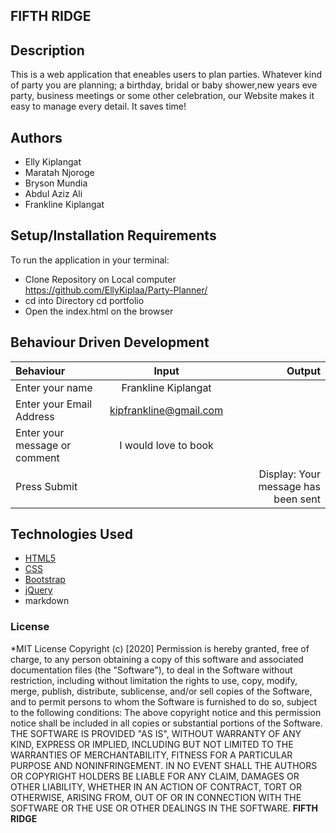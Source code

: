 ## FIFTH RIDGE

## Description
 This is a web application that eneables users to plan parties. Whatever kind of party you are planning; a birthday, bridal or baby shower,new years eve party, business meetings or some other celebration, our Website  makes it easy to manage every detail. It saves time!
 ## Authors
* Elly Kiplangat 
* Maratah Njoroge
* Bryson Mundia
* Abdul Aziz Ali
* Frankline Kiplangat

## Setup/Installation Requirements
To run the application in your terminal:
- Clone Repository on Local computer https://github.com/EllyKiplaa/Party-Planner/  
- cd into Directory  cd portfolio
- Open the index.html on the browser

## Behaviour Driven Development
| Behaviour      | Input        | Output       |
| :------------- | :----------: | -----------: |
|  Enter your name  |   Frankline Kiplangat |     |
| Enter your Email Address  | kipfrankline@gmail.com |   |
| Enter your message or comment   |  I would love to book      |     |
| Press Submit|     |Display: Your message has been sent|

## Technologies Used
- [HTML5](https://github.com/topics/html5)
- [CSS](https://github.com/topics/css3)
- [Bootstrap](https://github.com/topics/bootstrap)
- [jQuery](https://github.com/topics/javascript)
- markdown

### License
*MIT License
Copyright (c) [2020]
Permission is hereby granted, free of charge, to any person obtaining a copy
of this software and associated documentation files (the "Software"), to deal
in the Software without restriction, including without limitation the rights
to use, copy, modify, merge, publish, distribute, sublicense, and/or sell
copies of the Software, and to permit persons to whom the Software is
furnished to do so, subject to the following conditions:
The above copyright notice and this permission notice shall be included in all
copies or substantial portions of the Software.
THE SOFTWARE IS PROVIDED "AS IS", WITHOUT WARRANTY OF ANY KIND, EXPRESS OR
IMPLIED, INCLUDING BUT NOT LIMITED TO THE WARRANTIES OF MERCHANTABILITY,
FITNESS FOR A PARTICULAR PURPOSE AND NONINFRINGEMENT. IN NO EVENT SHALL THE
AUTHORS OR COPYRIGHT HOLDERS BE LIABLE FOR ANY CLAIM, DAMAGES OR OTHER
LIABILITY, WHETHER IN AN ACTION OF CONTRACT, TORT OR OTHERWISE, ARISING FROM,
OUT OF OR IN CONNECTION WITH THE SOFTWARE OR THE USE OR OTHER DEALINGS IN THE
SOFTWARE. **FIFTH RIDGE**